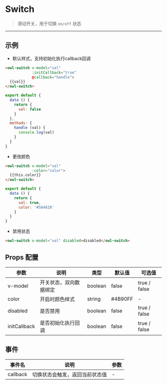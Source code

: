 # Switch

> 滑动开关，用于切换 `on/off` 状态

---

## 示例

* 默认样式，支持初始化执行callback回调

```html
<owl-switch v-model="val"
            :initCallback="true"
            @callback="handle">
  {{val}}
</owl-switch>
```

```js
export default {
  data () {
    return {
      val: false
    }
  },
  methods: {
    handle (val) {
      console.log(val)
    }
  }
}
```

* 更改颜色

```html
<owl-switch v-model="val"
            :color="color">
  {{this.color}}
</owl-switch>
```

```js
export default {
  data () {
    return {
      val: true,
      color: '#584628'
    }
  }
}
```

* 禁用状态

```html
<owl-switch v-model="val" disabled>disabled</owl-switch>
```

## Props 配置

 参数 | 说明 | 类型 | 默认值 | 可选值
 --- | ---  | --- | --- | ---
 v-model | 开关状态，双向数据绑定 | boolean | false | true / false
 color | 开启时颜色样式 | string | #4B90FF | -
 disabled | 是否禁用 | boolean | false | true / false
 initCallback | 是否初始化执行回调 | boolean | false | true / false

 ## 事件

事件名 | 说明 | 参数
---- | --- | ---
callback | 切换状态会触发，返回当前状态值 | -
